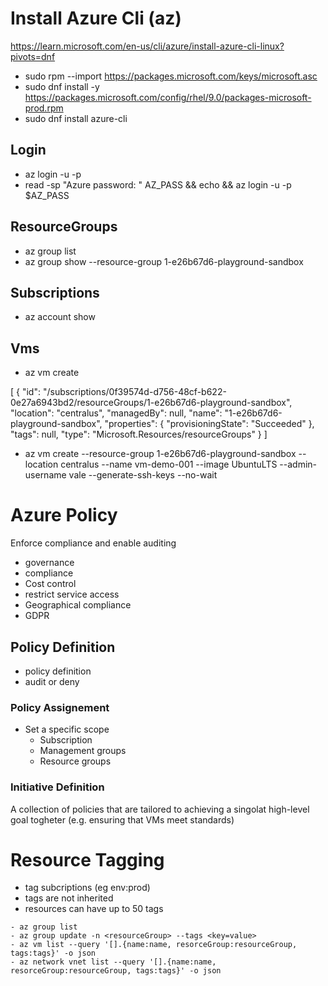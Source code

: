 # Install Azure Cli (az)

https://learn.microsoft.com/en-us/cli/azure/install-azure-cli-linux?pivots=dnf

- sudo rpm --import https://packages.microsoft.com/keys/microsoft.asc
- sudo dnf install -y https://packages.microsoft.com/config/rhel/9.0/packages-microsoft-prod.rpm
- sudo dnf install azure-cli

## Login

- az login -u <username> -p <password>
- read -sp "Azure password: " AZ_PASS && echo && az login -u <username> -p $AZ_PASS

## ResourceGroups

- az group list
- az group show --resource-group 1-e26b67d6-playground-sandbox

## Subscriptions

- az account show

## Vms

- az vm create

[
  {
    "id": "/subscriptions/0f39574d-d756-48cf-b622-0e27a6943bd2/resourceGroups/1-e26b67d6-playground-sandbox",
    "location": "centralus",
    "managedBy": null,
    "name": "1-e26b67d6-playground-sandbox",
    "properties": {
      "provisioningState": "Succeeded"
    },
    "tags": null,
    "type": "Microsoft.Resources/resourceGroups"
  }
]

- az vm create --resource-group 1-e26b67d6-playground-sandbox --location centralus --name vm-demo-001 --image UbuntuLTS --admin-username vale --generate-ssh-keys --no-wait

# Azure Policy

Enforce compliance and enable auditing
- governance
- compliance
- Cost control
- restrict service access
- Geographical compliance
- GDPR

## Policy Definition
- policy definition
- audit or deny

### Policy Assignement
- Set a specific scope
  - Subscription
  - Management groups
  - Resource groups

### Initiative Definition
A collection of policies that are tailored to achieving a singolat high-level goal togheter (e.g. ensuring that VMs meet standards)


# Resource Tagging
- tag subcriptions (eg env:prod)
- tags are not inherited
- resources can have up to 50 tags

```
- az group list
- az group update -n <resourceGroup> --tags <key=value>
- az vm list --query '[].{name:name, resorceGroup:resourceGroup, tags:tags}' -o json
- az network vnet list --query '[].{name:name, resorceGroup:resourceGroup, tags:tags}' -o json

